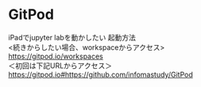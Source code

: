# GitPod
iPadでjupyter labを動かしたい
起動方法 </br>
<続きからしたい場合、workspaceからアクセス> </br>
https://gitpod.io/workspaces </br>
＜初回は下記URLからアクセス＞ </br>
https://gitpod.io#https://github.com/infomastudy/GitPod </br>
